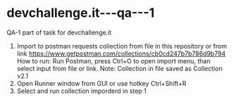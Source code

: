 # devchallenge.it---qa---1
QA-1 part of task for devchallenge.it


1) Import to postman requests collection from file in this repository or
from link https://www.getpostman.com/collections/cb0cd247b7b786d9b794
How to run: Run Postman, press Ctrl+O to open import menu, than select input from file or link.
Note: Collection in file saved as Collection v2.1
2) Open Runner window from GUI or use hotkey Ctrl+Shift+R
3) Select and run collection imporderd in step 1
